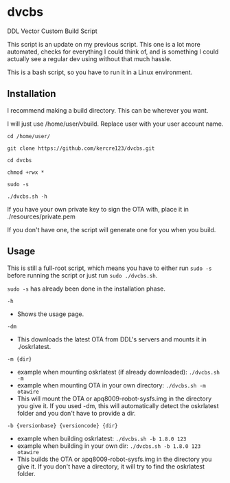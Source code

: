 # dvcbs
DDL Vector Custom Build Script

This script is an update on my previous script. This one is a lot more automated, checks for everything I could think of, and is something I could actually see a regular dev using without that much hassle.

This is a bash script, so you have to run it in a Linux environment.

## Installation
I recommend making a build directory. This can be wherever you want. 

I will just use /home/user/vbuild. Replace user with your user account name.

`cd /home/user/`

`git clone https://github.com/kercre123/dvcbs.git`

`cd dvcbs`

`chmod +rwx *`

`sudo -s`

`./dvcbs.sh -h`

If you have your own private key to sign the OTA with, place it in ./resources/private.pem

If you don't have one, the script will generate one for you when you build.

## Usage
This is still a full-root script, which means you have to either run `sudo -s` before running the script or just run `sudo ./dvcbs.sh`. 

`sudo -s` has already been done in the installation phase.

`-h`
* Shows the usage page.

`-dm`
* This downloads the latest OTA from DDL's servers and mounts it in ./oskrlatest.

`-m {dir}`
* example when mounting oskrlatest (if already downloaded): `./dvcbs.sh -m`
* example when mounting OTA in your own directory: `./dvcbs.sh -m otawire`
* This will mount the OTA or apq8009-robot-sysfs.img in the directory you give it. If you used -dm, this will automatically detect the oskrlatest folder and you don't have to provide a dir.

`-b {versionbase} {versioncode} {dir}`
* example when building oskrlatest: `./dvcbs.sh -b 1.8.0 123`
* example when building in your own dir: `./dvcbs.sh -b 1.8.0 123 otawire`
* This builds the OTA or apq8009-robot-sysfs.img in the directory you give it. If you don't have a directory, it will try to find the oskrlatest folder.
